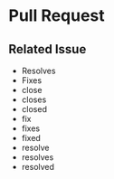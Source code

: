 # Pull Request

## Related Issue
- Resolves 
- Fixes 
- close
- closes
- closed
- fix
- fixes
- fixed
- resolve
- resolves
- resolved

